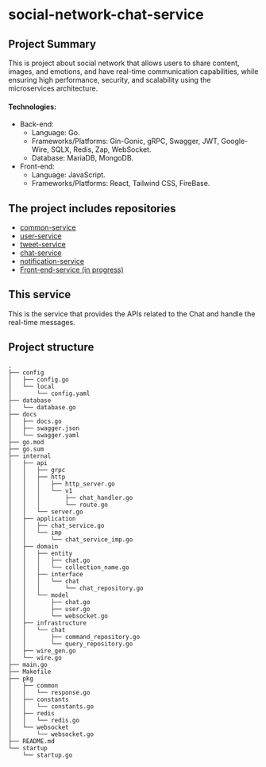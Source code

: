 # social-network-chat-service
## Project Summary
This is project about social network that allows users to share content, images, and emotions, and have real-time communication capabilities, while ensuring high performance, security, and scalability using the microservices architecture.

#### Technologies:
- Back-end:
  - Language: Go.
  - Frameworks/Platforms: Gin-Gonic, gRPC, Swagger, JWT, Google-Wire, SQLX, Redis, Zap, WebSocket.
  - Database: MariaDB, MongoDB.
- Front-end:
  - Language: JavaScript.
  - Frameworks/Platforms: React, Tailwind CSS, FireBase.

## The project includes repositories
- [common-service](https://github.com/nhutHao02/social-network-common-service)
- [user-service](https://github.com/nhutHao02/social-network-user-service)
- [tweet-service](https://github.com/nhutHao02/social-network-tweet-service)
- [chat-service](https://github.com/nhutHao02/social-network-chat-service)
- [notification-service](https://github.com/nhutHao02/social-network-notification-service)
- [Front-end-service (in progress)](https://github.com/nhutHao02/)

## This service
This is the service that provides the APIs related to the Chat and handle the real-time messages.

## Project structure
```
.
├── config
│   ├── config.go
│   └── local
│       └── config.yaml
├── database
│   └── database.go
├── docs
│   ├── docs.go
│   ├── swagger.json
│   └── swagger.yaml
├── go.mod
├── go.sum
├── internal
│   ├── api
│   │   ├── grpc
│   │   ├── http
│   │   │   ├── http_server.go
│   │   │   └── v1
│   │   │       ├── chat_handler.go
│   │   │       └── route.go
│   │   └── server.go
│   ├── application
│   │   ├── chat_service.go
│   │   └── imp
│   │       └── chat_service_imp.go
│   ├── domain
│   │   ├── entity
│   │   │   ├── chat.go
│   │   │   └── collection_name.go
│   │   ├── interface
│   │   │   └── chat
│   │   │       └── chat_repository.go
│   │   └── model
│   │       ├── chat.go
│   │       ├── user.go
│   │       └── websocket.go
│   ├── infrastructure
│   │   └── chat
│   │       ├── command_repository.go
│   │       └── query_repository.go
│   ├── wire_gen.go
│   └── wire.go
├── main.go
├── Makefile
├── pkg
│   ├── common
│   │   └── response.go
│   ├── constants
│   │   └── constants.go
│   ├── redis
│   │   └── redis.go
│   └── websocket
│       └── websocket.go
├── README.md
└── startup
    └── startup.go
```
